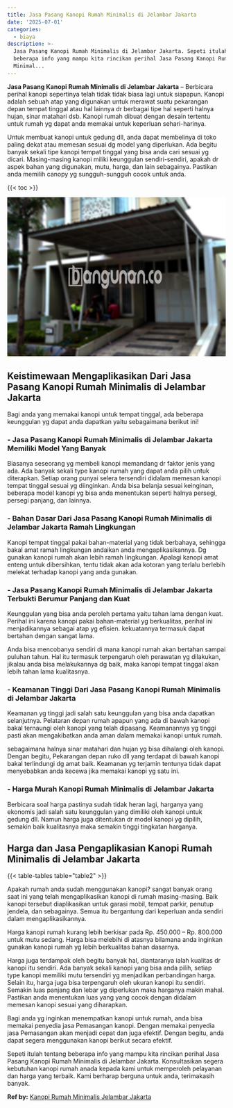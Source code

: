 ```yaml
---
title: Jasa Pasang Kanopi Rumah Minimalis di Jelambar Jakarta
date: '2025-07-01'
categories:
  - biaya
description: >-
  Jasa Pasang Kanopi Rumah Minimalis di Jelambar Jakarta. Sepeti itulah tentang
  beberapa info yang mampu kita rincikan perihal Jasa Pasang Kanopi Rumah
  Minimal...
---
```


**Jasa Pasang Kanopi Rumah Minimalis di Jelambar Jakarta** – Berbicara perihal kanopi sepertinya telah tidak tidak biasa lagi untuk siapapun. Kanopi adalah sebuah atap yang digunakan untuk merawat suatu pekarangan depan tempat tinggal atau hal lainnya dr berbagai tipe hal seperti halnya hujan, sinar matahari dsb. Kanopi rumah dibuat dengan desain tertentu untuk rumah yg dapat anda memakai untuk keperluan sehari-harinya.

Untuk membuat kanopi untuk gedung dll, anda dapat membelinya di toko paling dekat atau memesan sesuai dg model yang diperlukan. Ada begitu banyak sekali tipe kanopi tempat tinggal yang bisa anda cari sesuai yg dicari. Masing-masing kanopi miliki keunggulan sendiri-sendiri, apakah dr aspek bahan yang digunakan, mutu, harga, dan lain sebagainya. Pastikan anda memilih canopy yg sungguh-sungguh cocok untuk anda.

{{< toc >}}

![Jasa Pasang Kanopi Rumah Minimalis di Jelambar Jakarta](/images/harga-kanopi-minimalis-46.png)

## Keistimewaan Mengaplikasikan Dari Jasa Pasang Kanopi Rumah Minimalis di Jelambar Jakarta

Bagi anda yang memakai kanopi untuk tempat tinggal, ada beberapa keunggulan yg dapat anda dapatkan yaitu sebagaimana berikut ini!

### \- Jasa Pasang Kanopi Rumah Minimalis di Jelambar Jakarta Memiliki Model Yang Banyak

Biasanya seseorang yg membeli kanopi memandang dr faktor jenis yang ada. Ada banyak sekali type kanopi rumah yang dapat anda pilih untuk diterapkan. Setiap orang punyai selera tersendiri didalam memesan kanopi tempat tinggal sesuai yg diinginkan. Anda bisa belanja sesuai keinginan, beberapa model kanopi yg bisa anda menentukan seperti halnya persegi, persegi panjang, dan lainnya.

### \- Bahan Dasar Dari Jasa Pasang Kanopi Rumah Minimalis di Jelambar Jakarta Ramah Lingkungan

Kanopi tempat tinggal pakai bahan-material yang tidak berbahaya, sehingga bakal amat ramah lingkungan andaikan anda mengaplikasikannya. Dg gunakan kanopi rumah akan lebih ramah lingkungan. Apalagi kanopi amat enteng untuk dibersihkan, tentu tidak akan ada kotoran yang terlalu berlebih melekat terhadap kanopi yang anda gunakan.

### \- Jasa Pasang Kanopi Rumah Minimalis di Jelambar Jakarta Terbukti Berumur Panjang dan Kuat

Keunggulan yang bisa anda peroleh pertama yaitu tahan lama dengan kuat. Perihal ini karena kanopi pakai bahan-material yg berkualitas, perihal ini menjadikannya sebagai atap yg efisien. kekuatannya termasuk dapat bertahan dengan sangat lama.

Anda bisa mencobanya sendiri di mana kanopi rumah akan bertahan sampai puluhan tahun. Hal itu termasuk terpengaruh oleh perawatan yg dilakukan, jikalau anda bisa melakukannya dg baik, maka kanopi tempat tinggal akan lebih tahan lama kualitasnya.

### \- Keamanan Tinggi Dari Jasa Pasang Kanopi Rumah Minimalis di Jelambar Jakarta

Keamanan yg tinggi jadi salah satu keunggulan yang bisa anda dapatkan selanjutnya. Pelataran depan rumah apapun yang ada di bawah kanopi bakal ternaungi oleh kanopi yang telah dipasang. Keamanannya yg tinggi pasti akan mengakibatkan anda aman dalam memakai kanopi untuk rumah.

sebagaimana halnya sinar matahari dan hujan yg bisa dihalangi oleh kanopi. Dengan begitu, Pekarangan depan ruko dll yang terdapat di bawah kanopi bakal terlindungi dg amat baik. Keamanan yg terjamin tentunya tidak dapat menyebabkan anda kecewa jika memakai kanopi yg satu ini.

### \- Harga Murah Kanopi Rumah Minimalis di Jelambar Jakarta

Berbicara soal harga pastinya sudah tidak heran lagi, harganya yang ekonomis jadi salah satu keunggulan yang dimiliki oleh kanopi untuk gedung dll. Namun harga juga ditentukan dr model kanopi yg dipilih, semakin baik kualitasnya maka semakin tinggi tingkatan harganya.

## Harga dan Jasa Pengaplikasian Kanopi Rumah Minimalis di Jelambar Jakarta

{{< table-tables table="table2" >}}

Apakah rumah anda sudah menggunakan kanopi? sangat banyak orang saat ini yang telah mengaplikasikan kanopi di rumah masing-masing. Baik kanopi tersebut diaplikasikan untuk garasi mobil, tempat parkir, penutup jendela, dan sebagainya. Semua itu bergantung dari keperluan anda sendiri dalam mengaplikasikannya.

Harga kanopi rumah kurang lebih berkisar pada Rp. 450.000 – Rp. 800.000 untuk mutu sedang. Harga bisa melebihi di atasnya bilamana anda inginkan gunakan kanopi rumah yg lebih berkualitas bahan dasarnya.

Harga juga terdampak oleh begitu banyak hal, diantaranya ialah kualitas dr kanopi itu sendiri. Ada banyak sekali kanopi yang bisa anda pilih, setiap type kanopi memiliki mutu tersendiri yg menjadikan perbandingan harga. Selain itu, harga juga bisa terpengaruh oleh ukuran kanopi itu sendiri. Semakin luas panjang dan lebar yg diperlukan maka harganya makin mahal. Pastikan anda menentukan luas yang yang cocok dengan didalam memesan kanopi sesuai yang diharapkan.

Bagi anda yg inginkan menempatkan kanopi untuk rumah, anda bisa memakai penyedia jasa Pemasangan kanopi. Dengan memakai penyedia jasa Pemasangan akan menjadi cepat dan juga efektif. Dengan begitu, anda dapat segera menggunakan kanopi berikut secara efektif.

Sepeti itulah tentang beberapa info yang mampu kita rincikan perihal Jasa Pasang Kanopi Rumah Minimalis di Jelambar Jakarta. Konsultasikan segera kebutuhan kanopi rumah anada kepada kami untuk memperoleh pelayanan dan harga yang terbaik. Kami berharap berguna untuk anda, terimakasih banyak.

**Ref by:**  [Kanopi Rumah Minimalis Jelambar Jakarta](https://id.wikipedia.org/wiki/Kanopi)
